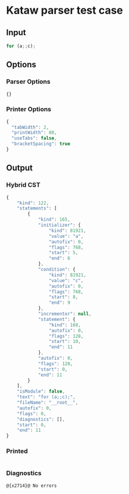 # Kataw parser test case

## Input

`````js
for (a;;c);
`````

## Options

### Parser Options

`````js
{}
`````

### Printer Options

`````js
{
  "tabWidth": 2,
  "printWidth": 80,
  "useTabs": false,
  "bracketSpacing": true
}
`````

## Output

### Hybrid CST

```javascript
{
    "kind": 122,
    "statements": [
        {
            "kind": 165,
            "initializer": {
                "kind": 81921,
                "value": "a",
                "autofix": 0,
                "flags": 768,
                "start": 5,
                "end": 6
            },
            "condition": {
                "kind": 81921,
                "value": "c",
                "autofix": 0,
                "flags": 768,
                "start": 8,
                "end": 9
            },
            "incrementor": null,
            "statement": {
                "kind": 168,
                "autofix": 0,
                "flags": 128,
                "start": 10,
                "end": 11
            },
            "autofix": 0,
            "flags": 128,
            "start": 0,
            "end": 11
        }
    ],
    "isModule": false,
    "text": "for (a;;c);",
    "fileName": "__root__",
    "autofix": 0,
    "flags": 0,
    "diagnostics": [],
    "start": 0,
    "end": 11
}
```

### Printed

```javascript

```

### Diagnostics

```javascript
@{x2714}@ No errors
```

